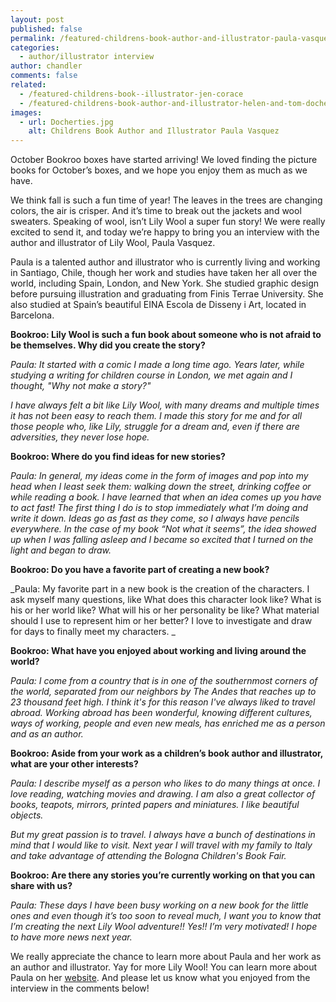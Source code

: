 ```yaml
---
layout: post
published: false
permalink: /featured-childrens-book-author-and-illustrator-paula-vasquez
categories:
  - author/illustrator interview
author: chandler
comments: false
related:
  - /featured-childrens-book--illustrator-jen-corace
  - /featured-childrens-book-author-and-illustrator-helen-and-tom-docherty
images:
  - url: Docherties.jpg
    alt: Childrens Book Author and Illustrator Paula Vasquez
---
```

October Bookroo boxes have started arriving! We loved finding the picture books for October’s boxes, and we hope you enjoy them as much as we have. 

We think fall is such a fun time of year! The leaves in the trees are changing colors, the air is crisper. And it’s time to break out the jackets and wool sweaters. Speaking of wool, isn’t Lily Wool a super fun story! We were really excited to send it, and today we’re happy to bring you an interview with the author and illustrator of Lily Wool, Paula Vasquez.

Paula is a talented author and illustrator who is currently living and working in Santiago, Chile, though her work and studies have taken her all over the world, including Spain, London, and New York. She studied graphic design before pursuing illustration and graduating from Finis Terrae University. She also studied at Spain’s beautiful EINA Escola de Disseny i Art, located in Barcelona.

**Bookroo: Lily Wool is such a fun book about someone who is not afraid to be themselves. Why did you create the story?**

_Paula: It started with a comic I made a long time ago. Years later, while studying a writing for children course in London, we met again and I thought, "Why not make a story?"_

_I have always felt a bit like Lily Wool, with many dreams and multiple times it has not been easy to reach them. I made this story for me and for all those people who, like Lily, struggle for a dream and, even if there are adversities, they never lose hope._

**Bookroo: Where do you find ideas for new stories?**

_Paula: In general, my ideas come in the form of images and pop into my head when I least seek them: walking down the street, drinking coffee or while reading a book. I have learned that when an idea comes up you have to act fast! The first thing I do is to stop immediately what I’m doing and write it down. Ideas go as fast as they come, so I always have pencils everywhere. In the case of my book “Not what it seems”, the idea showed up when I was falling asleep and I became so excited that I turned on the light and began to draw._

**Bookroo: Do you have a favorite part of creating a new book?**

_Paula: My favorite part in a new book is the creation of the characters. I ask myself many questions, like What does this character look like? What is his or her world like? What will his or her personality be like? What material should I use to represent him or her better? I love to investigate and draw for days to finally meet my characters.  _

**Bookroo: What have you enjoyed about working and living around the world?**

_Paula: I come from a country that is in one of the southernmost corners of the world, separated from our neighbors by The Andes that reaches up to 23 thousand feet high. I think it's for this reason I've always liked to travel abroad. Working abroad has been wonderful, knowing different cultures, ways of working, people and even new meals, has enriched me as a person and as an author._

**Bookroo: Aside from your work as a children’s book author and illustrator, what are your other interests?**

_Paula: I describe myself as a person who likes to do many things at once. I love reading, watching movies and drawing. I am also a great collector of books, teapots, mirrors, printed papers and miniatures. I like beautiful objects._

_But my great passion is to travel. I always have a bunch of destinations in mind that I would like to visit. Next year I will travel with my family to Italy and take advantage of attending the Bologna Children's Book Fair._

**Bookroo: Are there any stories you’re currently working on that you can share with us?**

_Paula: These days I have been busy working on a new book for the little ones and even though it’s too soon to reveal much, I want you to know that I’m creating the next Lily Wool adventure!! Yes!!  I’m very motivated! I hope to have more news next year._

We really appreciate the chance to learn more about Paula and her work as an author and illustrator. Yay for more Lily Wool! You can learn more about Paula on her [website](https://www.paulavasquez.com/about-me). And please let us know what you enjoyed from the interview in the comments below!
